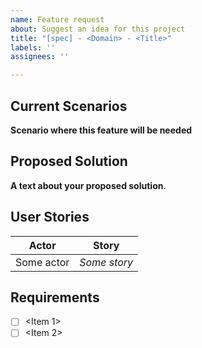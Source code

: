 ```yaml
---
name: Feature request
about: Suggest an idea for this project
title: "[spec] - <Domain> - <Title>"
labels: ''
assignees: ''

---
```


## Current Scenarios
**Scenario where this feature will be needed**

## Proposed Solution
**A text about your proposed solution**.

## User Stories
| Actor | Story |
|-------|-------|
|  Some actor | *Some story* |

## Requirements
- [ ] <Item 1>
- [ ] <Item 2>
